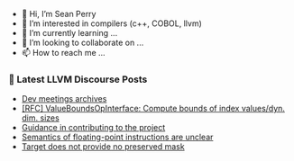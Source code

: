 - 👋 Hi, I’m Sean Perry
- 👀 I’m interested in compilers (c++, COBOL, llvm)
- 🌱 I’m currently learning ...
- 💞️ I’m looking to collaborate on ...
- 📫 How to reach me ...

<!---
s66perry/s66perry is a ✨ special ✨ repository because its `README.md` (this file) appears on your GitHub profile.
You can click the Preview link to take a look at your changes.
--->
### 📕 Latest LLVM Discourse Posts

<!-- DISCOURSE-LLVM:START -->
- [Dev meetings archives](https://discourse.llvm.org/t/dev-meetings-archives/69140#post_3)
- [[RFC] ValueBoundsOpInterface: Compute bounds of index values/dyn. dim. sizes](https://discourse.llvm.org/t/rfc-valueboundsopinterface-compute-bounds-of-index-values-dyn-dim-sizes/69174#post_1)
- [Guidance in contributing to the project](https://discourse.llvm.org/t/guidance-in-contributing-to-the-project/69008?page=2#post_22)
- [Semantics of floating-point instructions are unclear](https://discourse.llvm.org/t/semantics-of-floating-point-instructions-are-unclear/68733#post_12)
- [Target does not provide no preserved mask](https://discourse.llvm.org/t/target-does-not-provide-no-preserved-mask/69152#post_5)
<!-- DISCOURSE-LLVM:END -->
